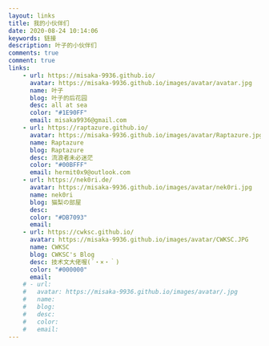 ```yaml
---
layout: links
title: 我的小伙伴们
date: 2020-08-24 10:14:06
keywords: 链接
description: 叶子的小伙伴们
comments: true
comment: true
links: 
    - url: https://misaka-9936.github.io/
      avatar: https://misaka-9936.github.io/images/avatar/avatar.jpg
      name: 叶子
      blog: 叶子的后花园
      desc: all at sea
      color: "#1E90FF"
      email: misaka9936@gmail.com
    - url: https://raptazure.github.io/
      avatar: https://misaka-9936.github.io/images/avatar/Raptazure.jpg
      name: Raptazure
      blog: Raptazure
      desc: 流浪者未必迷茫
      color: "#00BFFF"
      email: hermit0x9@outlook.com
    - url: https://nek0ri.de/
      avatar: https://misaka-9936.github.io/images/avatar/nek0ri.jpg
      name: nek0ri
      blog: 猫梨の部屋
      desc: 
      color: "#DB7093"
      email: 
    - url: https://cwksc.github.io/
      avatar: https://misaka-9936.github.io/images/avatar/CWKSC.JPG
      name: CWKSC
      blog: CWKSC's Blog
      desc: 技术文大佬喔(´・×・｀) 
      color: "#000000"
      email: 
    # - url: 
    #   avatar: https://misaka-9936.github.io/images/avatar/.jpg
    #   name: 
    #   blog: 
    #   desc: 
    #   color: 
    #   email: 
---
```

